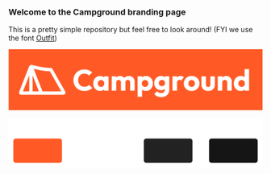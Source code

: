 ### Welcome to the Campground branding page

This is a pretty simple repository but feel free to look around! (FYI we use the font [Outfit](https://fonts.google.com/specimen/Outfit))

![alt text](full-color/svg/Wordmark.svg)

![Brand colors](<Brand Colors.png>)

